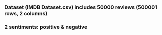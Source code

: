 ### Dataset (IMDB Dataset.csv) includes 50000 reviews (500001 rows, 2 columns)
### 2 sentiments: positive & negative
